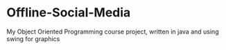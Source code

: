 # Offline-Social-Media
My Object Oriented Programming course project, written in java and using swing for graphics
